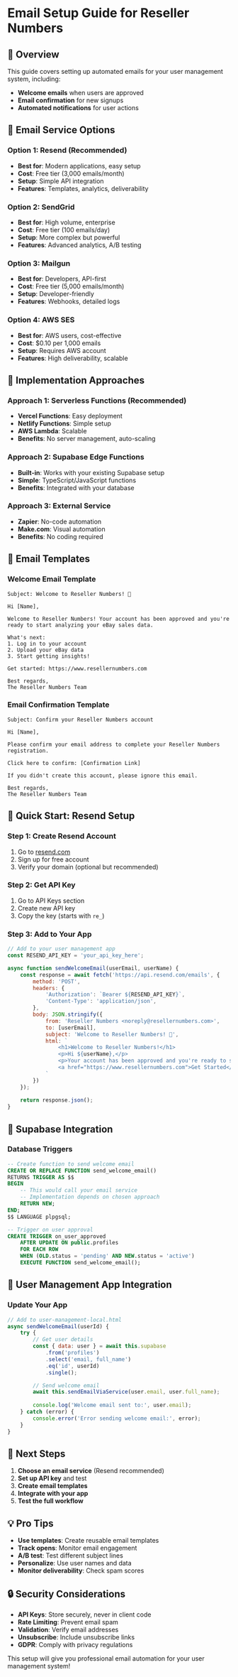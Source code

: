 # Email Setup Guide for Reseller Numbers

## 🎯 **Overview**

This guide covers setting up automated emails for your user management system, including:
- **Welcome emails** when users are approved
- **Email confirmation** for new signups
- **Automated notifications** for user actions

## 📧 **Email Service Options**

### **Option 1: Resend (Recommended)**
- **Best for**: Modern applications, easy setup
- **Cost**: Free tier (3,000 emails/month)
- **Setup**: Simple API integration
- **Features**: Templates, analytics, deliverability

### **Option 2: SendGrid**
- **Best for**: High volume, enterprise
- **Cost**: Free tier (100 emails/day)
- **Setup**: More complex but powerful
- **Features**: Advanced analytics, A/B testing

### **Option 3: Mailgun**
- **Best for**: Developers, API-first
- **Cost**: Free tier (5,000 emails/month)
- **Setup**: Developer-friendly
- **Features**: Webhooks, detailed logs

### **Option 4: AWS SES**
- **Best for**: AWS users, cost-effective
- **Cost**: $0.10 per 1,000 emails
- **Setup**: Requires AWS account
- **Features**: High deliverability, scalable

## 🔧 **Implementation Approaches**

### **Approach 1: Serverless Functions (Recommended)**
- **Vercel Functions**: Easy deployment
- **Netlify Functions**: Simple setup
- **AWS Lambda**: Scalable
- **Benefits**: No server management, auto-scaling

### **Approach 2: Supabase Edge Functions**
- **Built-in**: Works with your existing Supabase setup
- **Simple**: TypeScript/JavaScript functions
- **Benefits**: Integrated with your database

### **Approach 3: External Service**
- **Zapier**: No-code automation
- **Make.com**: Visual automation
- **Benefits**: No coding required

## 📝 **Email Templates**

### **Welcome Email Template**
```
Subject: Welcome to Reseller Numbers! 🎉

Hi [Name],

Welcome to Reseller Numbers! Your account has been approved and you're ready to start analyzing your eBay sales data.

What's next:
1. Log in to your account
2. Upload your eBay data
3. Start getting insights!

Get started: https://www.resellernumbers.com

Best regards,
The Reseller Numbers Team
```

### **Email Confirmation Template**
```
Subject: Confirm your Reseller Numbers account

Hi [Name],

Please confirm your email address to complete your Reseller Numbers registration.

Click here to confirm: [Confirmation Link]

If you didn't create this account, please ignore this email.

Best regards,
The Reseller Numbers Team
```

## 🚀 **Quick Start: Resend Setup**

### **Step 1: Create Resend Account**
1. Go to [resend.com](https://resend.com)
2. Sign up for free account
3. Verify your domain (optional but recommended)

### **Step 2: Get API Key**
1. Go to API Keys section
2. Create new API key
3. Copy the key (starts with `re_`)

### **Step 3: Add to Your App**
```javascript
// Add to your user management app
const RESEND_API_KEY = 'your_api_key_here';

async function sendWelcomeEmail(userEmail, userName) {
    const response = await fetch('https://api.resend.com/emails', {
        method: 'POST',
        headers: {
            'Authorization': `Bearer ${RESEND_API_KEY}`,
            'Content-Type': 'application/json',
        },
        body: JSON.stringify({
            from: 'Reseller Numbers <noreply@resellernumbers.com>',
            to: [userEmail],
            subject: 'Welcome to Reseller Numbers! 🎉',
            html: `
                <h1>Welcome to Reseller Numbers!</h1>
                <p>Hi ${userName},</p>
                <p>Your account has been approved and you're ready to start!</p>
                <a href="https://www.resellernumbers.com">Get Started</a>
            `
        })
    });
    
    return response.json();
}
```

## 🔧 **Supabase Integration**

### **Database Triggers**
```sql
-- Create function to send welcome email
CREATE OR REPLACE FUNCTION send_welcome_email()
RETURNS TRIGGER AS $$
BEGIN
    -- This would call your email service
    -- Implementation depends on chosen approach
    RETURN NEW;
END;
$$ LANGUAGE plpgsql;

-- Trigger on user approval
CREATE TRIGGER on_user_approved
    AFTER UPDATE ON public.profiles
    FOR EACH ROW
    WHEN (OLD.status = 'pending' AND NEW.status = 'active')
    EXECUTE FUNCTION send_welcome_email();
```

## 📱 **User Management App Integration**

### **Update Your App**
```javascript
// Add to user-management-local.html
async sendWelcomeEmail(userId) {
    try {
        // Get user details
        const { data: user } = await this.supabase
            .from('profiles')
            .select('email, full_name')
            .eq('id', userId)
            .single();

        // Send welcome email
        await this.sendEmailViaService(user.email, user.full_name);
        
        console.log('Welcome email sent to:', user.email);
    } catch (error) {
        console.error('Error sending welcome email:', error);
    }
}
```

## 🎯 **Next Steps**

1. **Choose an email service** (Resend recommended)
2. **Set up API key** and test
3. **Create email templates**
4. **Integrate with your app**
5. **Test the full workflow**

## 💡 **Pro Tips**

- **Use templates**: Create reusable email templates
- **Track opens**: Monitor email engagement
- **A/B test**: Test different subject lines
- **Personalize**: Use user names and data
- **Monitor deliverability**: Check spam scores

## 🔒 **Security Considerations**

- **API Keys**: Store securely, never in client code
- **Rate Limiting**: Prevent email spam
- **Validation**: Verify email addresses
- **Unsubscribe**: Include unsubscribe links
- **GDPR**: Comply with privacy regulations

This setup will give you professional email automation for your user management system!
